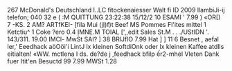267 McDonald's Deutschland I..LC fitockenaiesser Walt fi ID 2009 llambiJi-ij telefon; 040 32 e ( :M QUITTUNG 23:22:38 15/12/2 10 ESAMI ' 7.99 ) «OR[) 7 -KS. 2 AM? ARTfKEI- [fila Mui (jỊ)f)t Beef MS Pommes Fl'ites mittel 1 Ketctiu^ 1 Coke ?ero 0.4 ỊMNE.M TOIAL [',,edit Sales St.M . . ./UStIDN '. 143/311. 19.00 IMCl- MwSt SAI? ] 38 BRlJflO 7.99 Hat ] ] 11 6 Besnet , aefal ler,' Eeedhack aöOöi'i LintJ lx kleinen SoftdiOnk oder lx kleinen Kaffee atdlls eitialten! «WW. mctlena I ds. de?de j ,feedhack bfilp ếr2-mhel Vleten Dank fuer Itit'en Besuctd 99 7.99 MWSt 1.28
